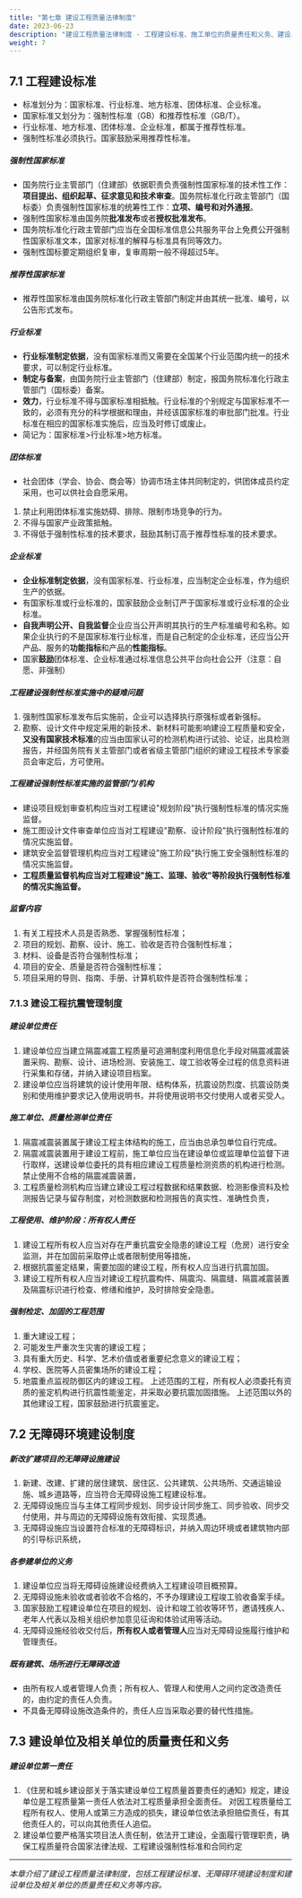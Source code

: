 ```yaml
---
title: "第七章 建设工程质量法律制度"
date: 2023-06-23
description: "建设工程质量法律制度 - 工程建设标准、施工单位的质量责任和义务、建设单位及相关单位的质量责任和义务"
weight: 7
---
```


## 7.1 工程建设标准

- 标准划分为：国家标准、行业标准、地方标准、团体标准、企业标准。
- 国家标准又划分为：强制性标准（GB）和推荐性标准（GB/T）。
- 行业标准、地方标准、团体标准、企业标准，都属于推荐性标准。
- 强制性标准必须执行。国家鼓励采用推荐性标准。

##### 强制性国家标准

- 国务院行业主管部门（住建部）依据职责负责强制性国家标准的技术性工作：**项目提出、组织起草、征求意见和技术审查**。国务院标准化行政主管部门（国标委）负责强制性国家标准的统筹性工作：**立项、编号和对外通报**。
- 强制性国家标准由国务院**批准发布**或者**授权批准发布**。
- 国务院标准化行政主管部门应当在全国标准信息公共服务平台上免费公开强制性国家标准文本，国家对标准的解释与标准具有同等效力。
- 强制性国标要定期组织复审，复审周期一般不得超过5年。

##### 推荐性国家标准

- 推荐性国家标准由国务院标准化行政主管部门制定并由其统一批准、编号，以公告形式发布。

##### 行业标准

- **行业标准制定依据**，没有国家标准而又需要在全国某个行业范围内统一的技术要求，可以制定行业标准。
- **制定与备案**，由国务院行业主管部门（住建部）制定，报国务院标准化行政主管部门（国标委）备案。
- **效力**，行业标准不得与国家标准相抵触。行业标准的个别规定与国家标准不一致的，必须有充分的科学根据和理由，并经该国家标准的审批部门批准。行业标准在相应的国家标准实施后，应当及时修订或废止。
- 简记为：国家标准>行业标准>地方标准。

##### 团体标准

- 社会团体（学会、协会、商会等）协调市场主体共同制定的，供团体成员约定采用，也可以供社会自愿采用。
1. 禁止利用团体标准实施妨碍、排除、限制市场竞争的行为。
2. 不得与国家产业政策抵触。
3. 不得低于强制性标准的技术要求，鼓励其制订高于推荐性标准的技术要求。

##### 企业标准

- **企业标准制定依据**，没有国家标准、行业标准，应当制定企业标准，作为组织生产的依据。
- 有国家标准或行业标准的，国家鼓励企业制订严于国家标准或行业标准的企业标准。
- **自我声明公开、自我监督**企业应当公开声明其执行的生产标准编号和名称。如果企业执行的不是国家标准行业标准，而是自己制定的企业标准，还应当公开产品、服务的**功能指标**和产品的**性能指标**。
- 国家**鼓励**团体标准、企业标准通过标准信息公共平台向社会公开（注意：自愿、非强制）

##### 工程建设强制性标准实施中的疑难问题

1. 强制性国家标准发布后实施前，企业可以选择执行原强标或者新强标。
2. 勘察、设计文件中规定采用的新技术、新材料可能影响建设工程质量和安全，**又没有国家技术标准**的应当由国家认可的检测机构进行试验、论证，出具检测报告，并经国务院有关主管部门或者省级主管部门组织的建设工程技术专家委员会审定后，方可使用。

##### 工程建设强制性标准实施的监管部门/机构

- 建设项目规划审查机构应当对工程建设"规划阶段"执行强制性标准的情况实施监督。
- 施工图设计文件审查单位应当对工程建设"勘察、设计阶段"执行强制性标准的情况实施监督。
- 建筑安全监督管理机构应当对工程建设"施工阶段"执行施工安全强制性标准的情况实施监督。
- **工程质量监督机构应当对工程建设"施工、监理、验收"等阶段执行强制性标准的情况实施监督。**

##### 监督内容

1. 有关工程技术人员是否熟悉、掌握强制性标准；
2. 项目的规划、勘察、设计、施工、验收是否符合强制性标准；
3. 材料、设备是否符合强制性标准；
4. 项目的安全、质量是否符合强制性标准；
5. 项目采用的导则、指南、手册、计算机软件是否符合强制性标准；

### 7.1.3 建设工程抗震管理制度

##### 建设单位责任

1. 建设单位应当建立隔震减震工程质量可追溯制度利用信息化手段对隔震减震装置采购、勘察、设计、进场检测、安装施工、竣工验收等全过程的信息资料进行采集和存储，并纳入建设项目档案。
2. 建设单位应当将建筑的设计使用年限、结构体系，抗震设防烈度、抗震设防类别和使用维护要求记入使用说明书，并将使用说明书交付使用人或者买受人。

##### 施工单位、质量检测单位责任

1. 隔震减震装置属于建设工程主体结构的施工，应当由总承包单位自行完成。
2. 隔震减震装置用于建设工程前，施工单位应当在建设单位或监理单位监督下进行取样，送建设单位委托的具有相应建设工程质量检测资质的机构进行检测。禁止使用不合格的隔震减震装置，
3. 工程质量检测机构应当建立建设工程过程数据和结果数据、检测影像资料及检测报告记录与留存制度，对检测数据和检测报告的真实性、准确性负责，

##### 工程使用、维护阶段：所有权人责任

1. 建设工程所有权人应当对存在严重抗震安全隐患的建设工程（危房）进行安全监测，并在加固前采取停止或者限制使用等措施，
2. 根据抗震鉴定结果，需要加固的建设工程，所有权人应当进行抗震加固。
3. 建设工程所有权人应当对建设工程抗震构件、隔震沟、隔震缝、隔震减震装置及隔震标识进行检查、修缮和维护，及时排除安全隐患。

##### 强制检定、加固的工程范围

1. 重大建设工程；
2. 可能发生严重次生灾害的建设工程；
3. 具有重大历史、科学、艺术价值或者重要纪念意义的建设工程；
4. 学校、医院等人员密集场所的建设工程；
5. 地震重点监视防御区内的建设工程。
上述范围的工程，所有权人必须委托有资质的鉴定机构进行抗震性能鉴定，并采取必要抗震加固措施。
上述范围以外的其他建设工程，国家鼓励进行抗震鉴定。

## 7.2 无障碍环境建设制度

##### 新改扩建项目的无障碍设施建设

1. 新建、改建、扩建的居住建筑、居住区、公共建筑、公共场所、交通运输设施、城乡道路等，应当符合无障碍设施工程建设标准。
2. 无障碍设施应当与主体工程同步规划、同步设计同步施工、同步验收、同步交付使用，并与周边的无障碍设施有效衔接、实现贯通。
3. 无障碍设施应当设置符合标准的无障碍标识，并纳入周边环境或者建筑物内部的引导标识系统，

##### 各参建单位的义务

1. 建设单位应当将无障碍设施建设经费纳入工程建设项目概预算。
2. 无障碍设施未验收或者验收不合格的，不予办理建设工程竣工验收备案手续。
3. 国家鼓励工程建设单位在项目的规划、设计和竣工验收等环节，邀请残疾人、老年人代表以及相关组织参加意见征询和体验试用等活动。
4. 无障碍设施经验收交付后，**所有权人或者管理人**应当对无障碍设施履行维护和管理责任。

##### 既有建筑、场所进行无障碍改造

- 由所有权人或者管理人负责；所有权人、管理人和使用人之间约定改造责任的，由约定的责任人负责。
- 不具备无障碍设施改造条件的，责任人应当采取必要的替代性措施。

## 7.3 建设单位及相关单位的质量责任和义务

##### 建设单位第一责任

1. 《住房和城乡建设部关于落实建设单位工程质量首要责任的通知》规定，建设单位是工程质量第一责任人依法对工程质量承担全面责任。
对因工程质量给工程所有权人、使用人或第三方造成的损失，建设单位依法承担赔偿责任，有其他责任人的，可以向其他责任人追偿。
2. 建设单位要严格落实项目法人责任制，依法开工建设，全面履行管理职责，确保工程质量符合国家法律法规、工程建设强制性标准和合同约定

---

*本章介绍了建设工程质量法律制度，包括工程建设标准、无障碍环境建设制度和建设单位及相关单位的质量责任和义务等内容。*
